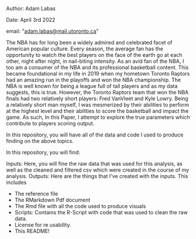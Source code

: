 Author: Adam Labas

Date: April 3rd 2022

email: "adam.labas@mail.utoronto.ca"

The NBA has for long been a widely admired and celebrated facet of American popular culture. Every season, the average fan has the opportunity to watch the best players on the face of the earth go at each other, night after night, in nail-biting intensity. As an avid fan of the NBA, I too am a consumer of the NBA and its professional basketball content. This became foundational in my life in 2019 when my hometown Toronto Raptors had an amazing run in the playoffs and won the NBA championship. The NBA is well known for being a league full of tall players and as my data suggests, this is true. However, the Toronto Raptors team that won the NBA finals had two relatively short players: Fred VanVleet and Kyle Lowry. Being a relatively short man myself, I was mesmerized by their abilities to perform at the highest level and their abilities to score the basketball and impact the game. As such, In this Paper, I attempt to explore the true parameters which contribute to players scoring output.

In this repository, you will have all of the data and code I used to produce finding on the above topics.

In this repository, you will find:

Inputs: Here, you will fine the raw data that was used for this analysis, as well as the cleaned and filtered csv which were created in the course of my analysis.
Outputs: Here are the things that I've created with the inputs. This includes
- The reference file
- The RMarkdown Pdf document
- The Rmd file with all the code used to produce visuals
- Scripts: Contains the R-Script with code that was used to clean the raw data.
- License for re usability.
- This README!
